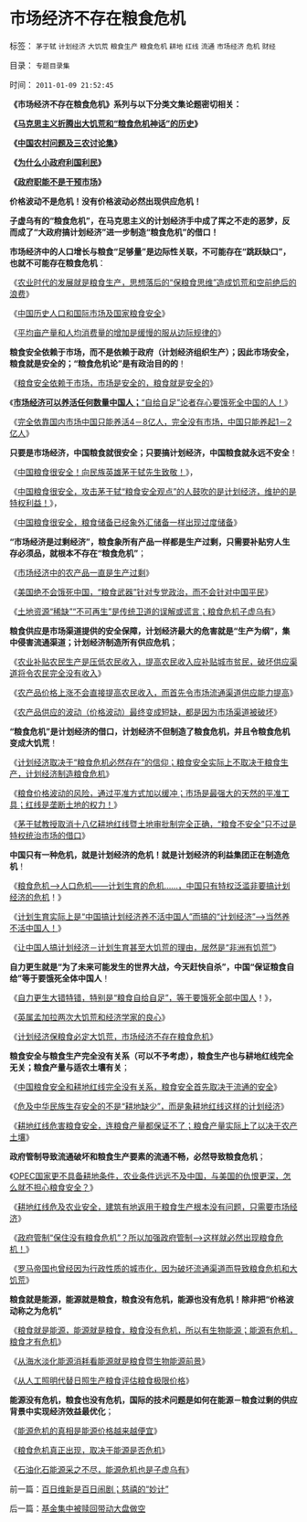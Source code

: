 # 市场经济不存在粮食危机

标签： `茅于轼` `计划经济` `大饥荒` `粮食生产` `粮食危机` `耕地` `红线` `流通` `市场经济` `危机` `财经` 

目录： `专题目录集`

时间： `2011-01-09 21:52:45`

**《市场经济不存在粮食危机》系列与以下分类文集论题密切相关：**

**《[马克思主义折腾出大饥荒和“粮食危机神话”的历史](../../../2010/11/27/马克思主义社会实践史.md)》**

**《[中国农村问题及三农讨论集](http://www.daifumd.com/_daifumd/blog/%E5%86%9C%E6%9D%91%E4%B8%89%E5%86%9C%E5%9C%9F%E6%94%B9%E7%B2%AE%E9%A3%9F%E9%97%AE%E9%A2%98%E8%AE%A8%E8%AE%BA%E9%9B%86)》**

**《[为什么小政府利国利民](../../../2010/12/25/为什么小政府利国利民.md)》**

**《[政府职能不是干预市场](../../../2011/1/3/政府职能不是干预市场.md)》**

**价格波动不是危机！没有价格波动必然出现供应危机！**



**子虚乌有的“粮食危机”，在马克思主义的计划经济手中成了挥之不走的恶梦，反而成了“大政府搞计划经济”进一步制造“粮食危机”的借口！**



**市场经济中的人口增长与粮食“足够量”是边际性关联，不可能存在“跳跃缺口”，也就不可能存在粮食危机**：

《[农业时代的发展就是粮食生产，思想落后的“保粮食思维”造成饥荒和空前绝后的浪费](../../../2010/4/23/公有制落后因私人消费被取缔.md)》

《[中国历史人口和国际市场及国家粮食安全](../../../2009/11/21/中国历史人口和国际市场及国家粮食安全.md)》

《[平均亩产量和人均消费量的增加是缓慢的服从边际规律的](../../../2010/6/4/粮食和价格是历史经济水平的参照物.md)》

**粮食安全依赖于市场，而不是依赖于政府（计划经济组织生产）；因此市场安全，粮食就是安全的；“粮食危机论”是有政治目的的**！

《[粮食安全依赖于市场，市场是安全的，粮食就是安全的](../../../2009/3/30/市场即流通之粮食生产安全与物流安全.md)》

《[**市场经济可以养活任何数量中国人；**“自给自足”论者存心要饿死全中国的人！](../../../2010/12/25/市场经济可以养活任何数量中国人.md)》

《[完全依靠国内市场中国只能养活4－8亿人，完全没有市场，中国只能养起1－2亿人](http://hi.baidu.com/darthchn/blog/item/95314adfd09ec94694ee37e1.html)》

**只要是市场经济，中国粮食就很安全；只要搞计划经济，中国粮食就永远不安全**！

《[中国粮食很安全！向民族英雄茅于轼先生致敬！](../../../2009/1/3/中国粮食很安全！向民族英雄茅于轼先生致敬！.md)》，

《[中国粮食很安全，攻击茅于轼“粮食安全观点”的人鼓吹的是计划经济，维护的是特权利益！](../../../2008/12/26/反对茅于轼粮食流通安全观点的人错得更多.md)》，

《[中国粮食很安全，粮食储备已经象外汇储备一样出现过度储备](../../../2009/1/4/能源就是粮食之茅于轼理论解释了中国粮食怪现象.md)》

**“市场经济是过剩经济”，粮食象所有产品一样都是生产过剩，只需要补贴穷人生存必须品，就根本不存在“粮食危机”**；

《[市场经济中的农产品一直是生产过剩](../../../2009/11/8/“吃饱饭就骂娘”是人类第二个次级需求.md)》

《[美国绝不会饿死中国，“粮食武器”针对专党政治，而不会针对中国平民](http://blog.sina.com.cn/s/blog_5563a64d0100bpjb.html)》

《[土地资源“稀缺”“不可再生”是传统卫道的误解或谎言；粮食危机子虚乌有](../../../2009/1/18/土地资源不可再生是开发商的谎言，粮食危机子虚乌有.md)》

**粮食供应是市场渠道提供的安全保障，计划经济最大的危害就是“生产为纲”，集中侵害流通渠道；计划经济制造所有供应危机**；

《[农业补贴农民生产是压低农民收入，提高农民收入应补贴城市贫民，破坏供应渠道将令农民完全没有收入](../../../2009/1/6/社会保障之补需方暨“有效补贴定理”.md)》

《[农产品价格上涨不会直接提高农民收入，而首先令市场流通渠道供应能力提高](../../../2010/11/16/农产品涨1-消费价格涨100-，农民收入不会提高.md)》

《[农产品供应的波动（价格波动）最终变成短缺，都是因为市场渠道被破坏](../../../2010/12/1/发改委知错能改,抓流通降物价将劳而有过.md)》

**“粮食危机”是计划经济的借口，计划经济不但制造了粮食危机，并且令粮食危机变成大饥荒**！

《[计划经济取决于“粮食危机必然存在”的信仰；粮食安全实际上不取决于粮食生产，计划经济制造粮食危机](../../../2009/1/22/沙盘推演：政策认同茅于轼主张后的逻辑过程推理.md)》

《[粮食价格波动的风险，通过平准方式加以缓冲；市场是最强大的天然的平准工具；红线是垄断土地的权力！](../../../2009/1/23/市场经济去特权化,市场是最强大的天然的平准工具.md)》

《[茅于轼教授取消十八亿耕地红线暨土地审批制完全正确，“粮食不安全”只不过是特权统治市场的借口](../../../2009/1/16/市场经济去特权化就不会有粮食危机.md)》

**中国只有一种危机，就是计划经济的危机！就是计划经济的利益集团正在制造危机**！

《[粮食危机——>人口危机——计划生育的危机……，中国只有特权泛滥非要搞计划经济的危机](../../../2009/11/24/人口危机的感觉和没感觉的计划生育危机.md)！》

《[计划生育实际上是“中国搞计划经济养不活中国人”而搞的“计划经济”——>当然养不活中国人！](../../../2009/11/29/计划生育成了“最不坏”的选择.md)》

《[让中国人搞计划经济－计划生育甚至大饥荒的理由，居然是“非洲有饥荒”](../../../2009/1/4/能源即粮食之国家粮食及国际道义责任.md)》

**自力更生就是“为了未来可能发生的世界大战，今天赶快自杀”，中国“保证粮食自给”等于要饿死全体中国人**！

《[自力更生大错特错，特别是“粮食自给自足”，等于要饿死全部中国人](../../../2008/12/29/所谓的自力更生大错特错.md)！》，

《[英属孟加拉两次大饥荒和经济学家的良心](../../../2009/8/2/英属孟加拉两次大饥荒和经济学家的良心.md)》

《[计划经济保粮食必定大饥荒，市场经济不存在粮食危机](../../../2009/1/22/计划经济和市场经济中的生产者角色差异.md)》



**粮食安全与粮食生产完全没有关系（可以不予考虑），粮食生产也与耕地红线完全无关；粮食产量与适农土壤有关**；

《[中国粮食安全和耕地红线完全没有关系，粮食安全首先取决于流通的安全](../../../2009/1/8/中国粮食安全与耕地红线毫无关系.md)》

《[危及中华民族生存安全的不是“耕地缺少”，而是象耕地红线这样的计划经济](../../../2009/1/20/把土地产权还给农民，让土地私有化！.md)》

《[耕地红线危害粮食安全，连粮食产量都保证不了；粮食产量实际上了以决于农产土壤](../../../2009/1/17/红线危害中国粮食安全：保耕地不如保土壤.md)》

**政府管制导致流通破坏和粮食生产要素的流通不畅，必然导致粮食危机**；

《[OPEC国家更不具备耕地条件，农业条件远远不及中国，与美国的仇恨更深，怎么就不担心粮食安全？](../../../2009/1/9/OPEC国家也是用耕地红线保证粮食安全吗？.md)》

《[耕地红线危及农业安全，建筑有地返用于粮食生产根本没有问题，只需要市场经济](../../../2009/1/16/建筑用地更易于还农，耕地根本无需保护.md)》

《[政府管制“保住没有粮食危机”？所以加强政府管制——>这样就必然出现粮食危机！](../../../2009/1/7/威权万能论，肆虐中国2000年的条件反射.md)》

《[罗马帝国也曾经因为行政性质的城市化，因为破坏流通渠道而导致粮食危机和大饥荒](../../../2010/8/30/罗马帝国城市化和“出卖户籍”,粮食危机和大饥荒.md)》

**粮食就是能源，能源就是粮食，粮食没有危机，能源也没有危机！除非把“价格波动称之为危机”**

《[粮食就是能源，能源就是粮食，粮食没有危机，所以有生物能源；能源有危机，粮食才有危机](../../../2008/12/5/土地就是能源，生物能源可能性意味深长.md)》

《[从海水淡化能源消耗看能源就是粮食暨生物能源前景](../../../2009/1/10/从海水淡化能源消耗看能源就是粮食暨生物能源前景.md)》

《[从人工照明代替日照生产粮食评估粮食极限价格](../../../2009/1/11/能源代替日照直接转换为粮食的成本计算粮食极限价格.md)》

**能源没有危机，粮食也没有危机，国际的技术问题是如何在能源－粮食过剩的供应背景中实现经济效益最优化**；

《[能源危机的真相是能源价格越来越便宜](../../../2009/1/12/能源危机的真相是能源将越来越便宜.md)》

《[粮食危机真正出现，取决于能源是否危机](../../../2009/1/13/粮食危机的成立取决于能源的危机是否真实.md)》

《[石油化石能源采之不尽，能源危机也是子虚乌有](../../../2009/1/14/能源危机之化石能源采之不完.md)》



前一篇：[百日维新是百日闹剧；慈禧的“妙计”](../../../2011/1/9/百日维新是百日闹剧；慈禧的“妙计”.md)

后一篇：[基金集中被赎回带动大盘做空](../../../2011/1/10/基金集中被赎回带动大盘做空.md)